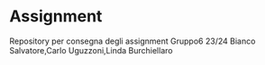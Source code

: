 # Assignment
Repository per consegna degli assignment Gruppo6 23/24
  Bianco Salvatore,Carlo Uguzzoni,Linda Burchiellaro
